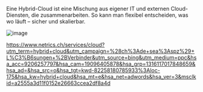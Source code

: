 Eine Hybrid-Cloud ist eine Mischung aus eigener IT und externen Cloud-Diensten, die zusammenarbeiten. So kann man flexibel entscheiden, was wo läuft – sicher und skalierbar.

![image](https://github.com/user-attachments/assets/4e1c7c97-f176-4303-9ef2-841d5fe794d1)

https://www.netrics.ch/services/cloud?utm_term=hybrid+cloud&utm_campaign=%28ch%3Ade+sea%3Aspz%29+L%C3%B6sungen+%2BVerbinder&utm_source=bing&utm_medium=ppc&hsa_acc=9206257797&hsa_cam=19096405878&hsa_grp=1316117017848659&hsa_ad=&hsa_src=o&hsa_tgt=kwd-82258180785933%3Aloc-175&hsa_kw=hybrid+cloud&hsa_mt=e&hsa_net=adwords&hsa_ver=3&msclkid=a2555a3d11f0152e26663ccea2df8a4d
